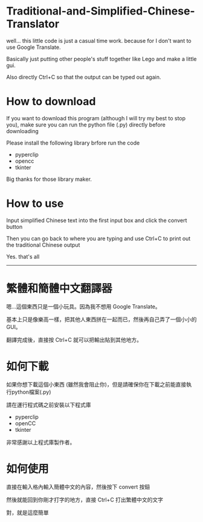 # Traditional-and-Simplified-Chinese-Translator

well... this little code is just a casual time work. because for I don't want to use Google Translate.

Basically just putting other people's stuff together like Lego and make a little gui.

Also directly Ctrl+C so that the output can be typed out again.

# How to download
If you want to download this program (although I will try my best to stop you), make sure you can run the python file (.py) directly before downloading

Please install the following library brfore run the code
* pyperclip
* opencc
* tkinter

Big thanks for those library maker.

# How to use
Input simplified Chinese text into the first input box and click the convert button

Then you can go back to where you are typing and use Ctrl+C to print out the traditional Chinese output

Yes. that's all

<hr>

# 繁體和簡體中文翻譯器

嗯...這個東西只是一個小玩具。因為我不想用 Google Translate。

基本上只是像樂高一樣，把其他人東西拼在一起而已，然後再自己弄了一個小小的GUI。

翻譯完成後，直接按 Ctrl+C 就可以把輸出貼到其他地方。

# 如何下載
如果你想下載這個小東西 (雖然我會阻止你)，但是請確保你在下載之前能直接執行python檔案(.py)

請在運行程式碼之前安裝以下程式庫
* pyperclip
* openCC
* tkinter

非常感謝以上程式庫製作者。

# 如何使用

直接在輸入格內輸入簡體中文的內容，然後按下 convert 按鈕

然後就能回到你剛才打字的地方，直接 Ctrl+C 打出繁體中文的文字

對，就是這麼簡單
